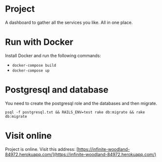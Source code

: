 # Project

A dashboard to gather all the services you like. All in one place.

# Run with Docker
Install Docker and run the following commands:
- `docker-compose build`
- `docker-compose up`

# Postgresql and database

You need to create the postgresql role and the databases and then migrate.

    psql -f postgresql.txt && RAILS_ENV=test rake db:migrate && rake db:migrate

# Visit online
Project is online. Visit this address: [https://infinite-woodland-84972.herokuapp.com/](https://infinite-woodland-84972.herokuapp.com/)
